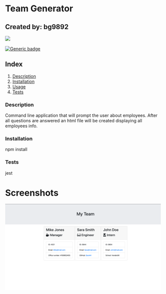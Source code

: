 
# Team Generator
## Created by: bg9892

<img src="https://avatars3.githubusercontent.com/u/22581609?v=4" height="150px" />

[![Generic badge](https://img.shields.io/badge/Contact_at-<email_not_provided>-<COLOR>.svg)](https://shields.io/)
## Index
1. [Description](#description)
2. [Installation](#installation)
3. [Usage](#usage)
4. [Tests](#tests)
<a name="description"></a>
### Description
Command line application that will prompt the user about employees. After all questions are answered an html file will be created displaying all employees info.
<a name="installation"></a>
### Installation
npm install

### Tests
<a name="tests"></a>
jest

# Screenshots

![Index](Assets/ScreenShot1.png)



